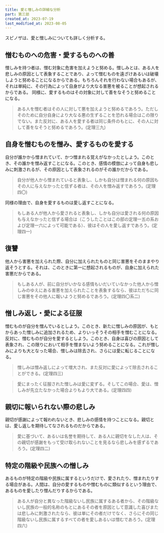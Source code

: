 ```yaml
---
title: 愛と憎しみの詳細な分析
part: 第三部
created_at: 2023-07-19
last_modified_at: 2023-08-05
---
```


スピノザは、愛と憎しみについても詳しく分析する。

## 憎むものへの危害・愛するものへの善

憎しみを持つ者は、憎む対象に危害を加えようと努める。憎しみとは、ある人を悲しみの原因として表象することであり、よって憎むものを遠ざけあるいは破壊しようと努めることになるからである。もちろんそれを行わない場合もあるが、それは単純に、その行為によって自身がより大なる害悪を被ることが想起されるからである。
同様に、愛するものはその対象に対して善をなそうと努めることになる。

>ある人を憎む者はその人に対して悪を加えようと努めるであろう。ただしそのために自分自身により大なる悪の生ずることを恐れる場合はこの限りでない。また反対に、ある人を愛する者は同じ条件のもとに、その人に対して善をなそうと努めるであろう。(定理三九)

## 自身を憎むものを憎み、愛するものを愛する

自分が誰かから憎まれていて、かつ憎まれる覚えがなかったとしよう。このとき、その誰かを憎み返すことになる。このとき、感情の模倣によって自身も悲しみに刺激されるが、その原因として表象されるのがその誰かだからである。

>自分が他人から憎まれていると表象し、しかも自分は憎まれる何の原因もその人に与えなかったと信ずる者は、その人を憎み返すであろう。(定理四〇)

同様の理由で、自身を愛するものは愛し返すことになる。

>もしある人が他人から愛されると表象し、しかも自分は愛される何の原因も与えなかったと信ずる場合は（こうしたことはこの部の定理一五の系および定理一六によって可能である）、彼はその人を愛し返すであろう。(定理四一)

## 復讐

他人から害悪を加えられた際、自分に加えられたものと同じ害悪をそのままやり返そうとする。それは、このときに第一に想起されるものが、自身に加えられた害悪だからである。

>もしある人が、前に自分がいかなる感情もいだいていなかった他人から憎しみのゆえにある害悪を加えられたことを表象するなら、彼はただちに同じ害悪をその他人に報いようと努めるであろう。(定理四〇系二)

## 憎しみ返し・愛による征服

憎むものが自分を憎んでいるとしよう。このとき、新たに憎しみの原因が、もとからあった憎しみに追加されるため、よりいっそうその相手を憎むことになる。
反対に、憎むものが自分を愛するとしよう。このとき、自身は喜びの原因として表象され、この限りにおいて相手を憎まないよう努めることになる。これが憎しみによりも大となった場合、憎しみは除去され、さらには愛に転じることになる。

>憎しみは憎み返しによって増大され、また反対に愛によって除去されることができる。(定理四三)

>愛にまったく征服された憎しみは愛に変ずる。そしてこの場合、愛は、憎しみが先立たなかった場合よりもより大である。(定理四四)

## 親切に報いられない際の悲しみ

親切が感謝によって報われないとき、悲しみの感情を持つことになる。親切とは、愛し返しを期待してなされるものだからである。

>愛に基づいて、あるいは名誉を期待して、ある人に親切をなした人は、その親切が感謝をもって受け取られないことを見るなら悲しみを感ずるであろう。(定理四二)

## 特定の階級や民族への憎しみ

あるものが特定の階級や民族に属するというだけで、愛されたり、憎まれたりする場合がある。人間は、自分の愛するものや憎むものに類似するという理由で、あるものを愛したり憎んだりするからである。

>ある人が自分と異なった階級ないし民族に属するある者から、その階級ないし民族の一般的名称のもとにあるその者を原因として意識した喜びまたは悲しみに刺激されたなら、彼は単にその者だけでなく、さらにその同じ階級ないし民族に属するすべての者を愛しあるいは憎むであろう。(定理四六)
